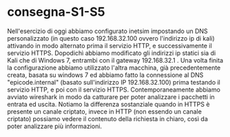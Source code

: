 # consegna-S1-S5
Nell'esercizio di oggi abbiamo configurato inetsim impostando un DNS personalizzato (in questo caso 192.168.32.100 ovvero l'indirizzo ip di kali) attivando in modo alternato prima il servizio HTTP, e successivamente il servizio HTTPS. Dopodichì abbiamo modificato gli indirizzi ip statici sia di Kali che di Windows 7, entrambi con il gateway 192.168.32.1 . Una volta finita la configurazione abbiamo utilizzato l'altra macchina, già precedentemente creata, basata su windows 7 ed abbiamo fatto la connessione al DNS "epicode.internal" (basato sull'indirizzo IP 192.168.32.100) prima testando il servizio HTTP, e poi con il servizio HTTPS. Contemporaneamente abbiamo avviato wireshark in modo da catturare per poter analizzare i pacchetti in entrata ed uscita. Notiamo la differenza sostanziale quando in HTTPS è presente un canale criptato, invece in HTTP (non essendo un canale criptato) possiamo vedere il contenuto della richiesta in chiaro, così da poter analizzare più informazioni.
